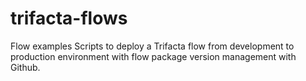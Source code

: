 # trifacta-flows

Flow examples
Scripts to deploy a Trifacta flow from development to production environment with flow package version management with Github.
